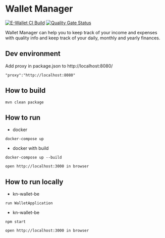 # Wallet Manager
[![E-Wallet CI Build](https://github.com/AntonSidorin/e-wallet/actions/workflows/maven.yml/badge.svg)](https://github.com/AntonSidorin/e-wallet/actions/workflows/maven.yml)
[![Quality Gate Status](https://sonarcloud.io/api/project_badges/measure?project=e-wallet&metric=alert_status)](https://sonarcloud.io/summary/new_code?id=e-wallet)

Wallet Manager can help you to keep track of your income and expenses with quality info and keep track of
your daily, monthly and yearly finances.

## Dev environment
Add proxy in package.json to http://localhost:8080/
```
"proxy":"http://localhost:8080"
```

## How to build
```
mvn clean package
```

## How to run
* docker
```
docker-compose up
```
* docker with build
 ```
docker-compose up --build
```
```
open http://localhost:3000 in browser
```

## How to run locally
* kn-wallet-be
```
run WalletApplication
```
* kn-wallet-be
```
npm start
```
```
open http://localhost:3000 in browser
```
